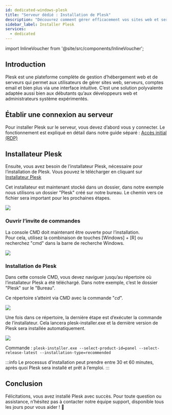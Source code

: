 ```yaml
---
id: dedicated-windows-plesk
title: "Serveur dédié : Installation de Plesk"
description: "Découvrez comment gérer efficacement vos sites web et serveurs avec Plesk, que vous soyez débutant ou expert → En savoir plus maintenant"
sidebar_label: Installer Plesk
services:
  - dedicated
---
```


import InlineVoucher from '@site/src/components/InlineVoucher';

## Introduction

Plesk est une plateforme complète de gestion d’hébergement web et de serveurs qui permet aux utilisateurs de gérer sites web, serveurs, comptes email et bien plus via une interface intuitive. C’est une solution polyvalente adaptée aussi bien aux débutants qu’aux développeurs web et administrateurs système expérimentés.

<InlineVoucher />

## Établir une connexion au serveur

Pour installer Plesk sur le serveur, vous devez d’abord vous y connecter. Le fonctionnement est expliqué en détail dans notre guide séparé : [Accès initial (RDP)](vserver-windows-userdp.md)

## Installateur Plesk

Ensuite, vous avez besoin de l’installateur Plesk, nécessaire pour l’installation de Plesk. Vous pouvez le télécharger en cliquant sur [Installateur Plesk](https://installer-win.plesk.com/plesk-installer.exe)

Cet installateur est maintenant stocké dans un dossier, dans notre exemple nous utilisons un dossier "Plesk" créé sur notre bureau. Le chemin vers ce fichier sera important pour les prochaines étapes.

![](https://screensaver01.zap-hosting.com/index.php/s/qpQK28F3oPezWR8/preview)

### Ouvrir l’invite de commandes

La console CMD doit maintenant être ouverte pour l’installation.  
Pour cela, utilisez la combinaison de touches [Windows] + [R] ou recherchez "cmd" dans la barre de recherche Windows.

![](https://screensaver01.zap-hosting.com/index.php/s/ZHCiRtYrFK43Xbn/preview)

### Installation de Plesk

Dans cette console CMD, vous devez naviguer jusqu’au répertoire où l’installateur Plesk a été téléchargé. Dans notre exemple, c’est le dossier "Plesk" sur le "Bureau".

Ce répertoire s’atteint via CMD avec la commande "*cd*".

![](https://screensaver01.zap-hosting.com/index.php/s/sCCpiogDGsrGN9F/preview)

Une fois dans ce répertoire, la dernière étape est d’exécuter la commande de l’installateur. Cela lancera plesk-installer.exe et la dernière version de Plesk sera installée automatiquement.

![](https://screensaver01.zap-hosting.com/index.php/s/TKrkZagQr4CC7Hr/preview)

Commande : `plesk-installer.exe --select-product-id=panel --select-release-latest --installation-type=recommended`

:::info
Le processus d’installation peut prendre entre 30 et 60 minutes, après quoi Plesk sera installé et prêt à l’emploi.
:::

## Conclusion

Félicitations, vous avez installé Plesk avec succès. Pour toute question ou assistance, n’hésitez pas à contacter notre équipe support, disponible tous les jours pour vous aider ! 🙂

<InlineVoucher />